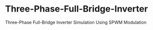 # Three-Phase-Full-Bridge-Inverter
Three-Phase Full-Bridge Inverter Simulation Using SPWM Modulation
